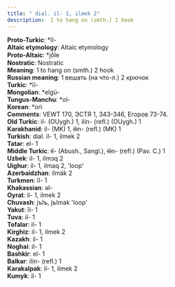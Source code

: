 ```yaml
---
title: " dial. il- 1, ilmek 2"
description:  1 to hang on (smth.) 2 hook
---
```


<strong>Proto-Turkic</strong>:  *īl-<br>
<strong>Altaic etymology</strong>:  Altaic etymology<br>
<strong> Proto-Altaic</strong>:  *i̯ṓle<br>
<strong>Nostratic</strong>:  Nostratic<br>
<strong>Meaning</strong>:  1 to hang on (smth.) 2 hook<br>
<strong>Russian meaning</strong>:  1 вешать (на что-л.) 2 крючок<br>
<strong>Turkic</strong>:  *īl-<br>
<strong>Mongolian</strong>:  *elgü-<br>
<strong>Tungus-Manchu</strong>:  *ol-<br>
<strong>Korean</strong>:  *ori<br>
<strong>Comments</strong>:  VEWT 170, ЭСТЯ 1, 343-346, Егоров 73-74.<br>
<strong>Old Turkic</strong>:  il- (OUygh.) 1, ilin- (refl.) (OUygh.) 1<br>
<strong>Karakhanid</strong>:  il- (MK) 1, ɨlɨn- (refl.) (MK) 1<br>
<strong>Turkish</strong>:  dial. il- 1, ilmek 2<br>
<strong>Tatar</strong>:  el- 1<br>
<strong>Middle Turkic</strong>:  ɨl- (Abush., Sangl.), ɨlɨn- (refl.) (Pav. C.) 1<br>
<strong>Uzbek</strong>:  il- 1, ilmɔq 2<br>
<strong>Uighur</strong>:  il- 1, ilmaq 2, 'loop'<br>
<strong>Azerbaidzhan</strong>:  ilmäk 2<br>
<strong>Turkmen</strong>:  īl- 1<br>
<strong>Khakassian</strong>:  ǝl-<br>
<strong>Oyrat</strong>:  il- 1, ilmek 2<br>
<strong>Chuvash</strong>:  jъlъ, jъlmak 'loop'<br>
<strong>Yakut</strong>:  īl- 1<br>
<strong>Tuva</strong>:  il- 1<br>
<strong>Tofalar</strong>:  il- 1<br>
<strong>Kirghiz</strong>:  il- 1, ilmek 2<br>
<strong>Kazakh</strong>:  il- 1<br>
<strong>Noghai</strong>:  il- 1<br>
<strong>Bashkir</strong>:  el- 1<br>
<strong>Balkar</strong>:  ilin- (refl.) 1<br>
<strong>Karakalpak</strong>:  il- 1, ilmek 2<br>
<strong>Kumyk</strong>:  il- 1<br>


